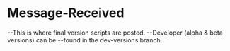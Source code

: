 # Message-Received
--This is where final version scripts are posted.
--Developer (alpha & beta versions) can be --found in the dev-versions branch.
